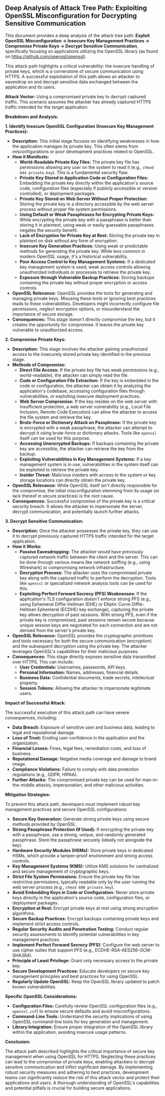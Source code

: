 ## Deep Analysis of Attack Tree Path: Exploiting OpenSSL Misconfiguration for Decrypting Sensitive Communication

This document provides a deep analysis of the attack tree path: **Exploit OpenSSL Misconfiguration -> Insecure Key Management Practices -> Compromise Private Keys -> Decrypt Sensitive Communication**, specifically focusing on applications utilizing the OpenSSL library (as found on https://github.com/openssl/openssl).

This attack path highlights a critical vulnerability: the insecure handling of private keys, which is a cornerstone of secure communication using HTTPS. A successful exploitation of this path allows an attacker to eavesdrop on and decrypt sensitive data exchanged between the application and its users.

**Attack Vector:** Using a compromised private key to decrypt captured traffic. This scenario assumes the attacker has already captured HTTPS traffic intended for the target application.

**Breakdown and Analysis:**

**1. Identify Insecure OpenSSL Configuration (Insecure Key Management Practices):**

* **Description:** This initial stage focuses on identifying weaknesses in how the application manages its private key. This often stems from misconfigurations or poor development practices related to OpenSSL.
* **How it Manifests:**
    * **World-Readable Private Key Files:** The private key file has permissions allowing any user on the system to read it (e.g., `chmod 644 private.key`). This is a fundamental security flaw.
    * **Private Key Stored in Application Code or Configuration Files:** Embedding the private key directly within the application's source code, configuration files (especially if publicly accessible or version controlled), or deployment packages.
    * **Private Key Stored on Web Server Without Proper Protection:**  Storing the private key in a directory accessible by the web server process without proper file system permissions.
    * **Using Default or Weak Passphrases for Encrypting Private Keys:** While encrypting the private key with a passphrase is better than storing it in plaintext, using weak or easily guessable passphrases negates the security benefit.
    * **Lack of Encryption for Private Key at Rest:**  Storing the private key in plaintext on disk without any form of encryption.
    * **Insecure Key Generation Practices:** Using weak or predictable methods for generating the private key. While less common in modern OpenSSL usage, it's a historical vulnerability.
    * **Poor Access Control to Key Management Systems:** If a dedicated key management system is used, weak access controls allowing unauthorized individuals or processes to retrieve the private key.
    * **Exposure through Vulnerable Backup Practices:** Storing backups containing the private key without proper encryption or access controls.
* **OpenSSL Relevance:** OpenSSL provides the tools for generating and managing private keys. Misusing these tools or ignoring best practices leads to these vulnerabilities. Developers might incorrectly configure file permissions, neglect encryption options, or misunderstand the importance of secure storage.
* **Consequences:**  This stage doesn't directly compromise the key, but it creates the *opportunity* for compromise. It leaves the private key vulnerable to unauthorized access.

**2. Compromise Private Keys:**

* **Description:** This stage involves the attacker gaining unauthorized access to the insecurely stored private key identified in the previous stage.
* **Methods of Compromise:**
    * **Direct File Access:** If the private key file has weak permissions (e.g., world-readable), the attacker can simply read the file.
    * **Code or Configuration File Extraction:** If the key is embedded in the code or configuration, the attacker can obtain it by analyzing the application's codebase, accessing configuration files through vulnerabilities, or exploiting insecure deployment practices.
    * **Web Server Compromise:** If the key resides on the web server with insufficient protection, a web server vulnerability (e.g., Local File Inclusion, Remote Code Execution) can allow the attacker to access the file system and retrieve the key.
    * **Brute-Force or Dictionary Attack on Passphrase:** If the private key is encrypted with a weak passphrase, the attacker can attempt to decrypt it using brute-force or dictionary attacks. Tools like `openssl` itself can be used for this purpose.
    * **Accessing Unencrypted Backups:**  If backups containing the private key are accessible, the attacker can retrieve the key from the backup.
    * **Exploiting Vulnerabilities in Key Management Systems:** If a key management system is in use, vulnerabilities in the system itself can be exploited to retrieve the private key.
    * **Insider Threat:**  Malicious insiders with access to the system or key storage locations can directly obtain the private key.
* **OpenSSL Relevance:** While OpenSSL itself isn't directly responsible for the compromise, the initial misconfiguration stemming from its usage (or lack thereof in secure practices) is the root cause.
* **Consequences:**  Successful compromise of the private key is a critical security breach. It allows the attacker to impersonate the server, decrypt communication, and potentially launch further attacks.

**3. Decrypt Sensitive Communication:**

* **Description:** Once the attacker possesses the private key, they can use it to decrypt previously captured HTTPS traffic intended for the target application.
* **How it Works:**
    * **Passive Eavesdropping:** The attacker would have previously captured network traffic between the client and the server. This can be done through various means like network sniffing (e.g., using Wireshark) or compromising network infrastructure.
    * **Decryption Process:** The attacker uses the compromised private key along with the captured traffic to perform the decryption. Tools like `openssl` or specialized network analysis tools can be used for this.
    * **Exploiting Perfect Forward Secrecy (PFS) Weaknesses:** If the application's TLS configuration doesn't enforce strong PFS (e.g., using Ephemeral Diffie-Hellman (DHE) or Elliptic Curve Diffie-Hellman Ephemeral (ECDHE) key exchange), capturing the private key allows decryption of past sessions. With strong PFS, even if the private key is compromised, past sessions remain secure because unique session keys are negotiated for each connection and are not derived from the server's private key.
* **OpenSSL Relevance:** OpenSSL provides the cryptographic primitives and tools necessary for both the secure communication (encryption) and the subsequent decryption using the private key. The attacker leverages OpenSSL's capabilities for their malicious purposes.
* **Consequences:** This stage directly exposes sensitive data transmitted over HTTPS. This can include:
    * **User Credentials:** Usernames, passwords, API keys.
    * **Personal Information:** Names, addresses, financial details.
    * **Business Data:** Confidential documents, trade secrets, intellectual property.
    * **Session Tokens:** Allowing the attacker to impersonate legitimate users.

**Impact of Successful Attack:**

The successful execution of this attack path can have severe consequences, including:

* **Data Breach:** Exposure of sensitive user and business data, leading to legal and reputational damage.
* **Loss of Trust:** Eroding user confidence in the application and the organization.
* **Financial Losses:** Fines, legal fees, remediation costs, and loss of business.
* **Reputational Damage:** Negative media coverage and damage to brand image.
* **Compliance Violations:** Failure to comply with data protection regulations (e.g., GDPR, HIPAA).
* **Further Attacks:** The compromised private key can be used for man-in-the-middle attacks, impersonation, and other malicious activities.

**Mitigation Strategies:**

To prevent this attack path, developers must implement robust key management practices and secure OpenSSL configurations:

* **Secure Key Generation:** Generate strong private keys using secure methods provided by OpenSSL.
* **Strong Passphrase Protection (If Used):** If encrypting the private key with a passphrase, use a strong, unique, and randomly generated passphrase. Store the passphrase securely (ideally not alongside the key).
* **Hardware Security Modules (HSMs):** Store private keys in dedicated HSMs, which provide a tamper-proof environment and strong access controls.
* **Key Management Systems (KMS):** Utilize KMS solutions for centralized and secure management of cryptographic keys.
* **Strict File System Permissions:** Ensure the private key file has restrictive permissions, typically readable only by the user running the web server process (e.g., `chmod 600 private.key`).
* **Avoid Embedding Keys in Code or Configuration:** Never store private keys directly in the application's source code, configuration files, or deployment packages.
* **Encryption at Rest:** Encrypt private keys at rest using strong encryption algorithms.
* **Secure Backup Practices:** Encrypt backups containing private keys and implement strict access controls.
* **Regular Security Audits and Penetration Testing:** Conduct regular security assessments to identify potential vulnerabilities in key management practices.
* **Implement Perfect Forward Secrecy (PFS):** Configure the web server to use cipher suites that support PFS (e.g., ECDHE-RSA-AES256-GCM-SHA384).
* **Principle of Least Privilege:** Grant only necessary access to the private key.
* **Secure Development Practices:** Educate developers on secure key management principles and best practices for using OpenSSL.
* **Regularly Update OpenSSL:** Keep the OpenSSL library updated to patch known vulnerabilities.

**Specific OpenSSL Considerations:**

* **Configuration Files:** Carefully review OpenSSL configuration files (e.g., `openssl.cnf`) to ensure secure defaults and avoid misconfigurations.
* **Command-Line Tools:** Understand the security implications of using OpenSSL command-line tools for key generation and management.
* **Library Integration:**  Ensure proper integration of the OpenSSL library within the application, avoiding insecure usage patterns.

**Conclusion:**

The attack path described highlights the critical importance of secure key management when using OpenSSL for HTTPS. Neglecting these practices can lead to the compromise of private keys, enabling attackers to decrypt sensitive communication and inflict significant damage. By implementing robust security measures and adhering to best practices, development teams can significantly reduce the risk of this attack vector and protect their applications and users. A thorough understanding of OpenSSL's capabilities and potential pitfalls is crucial for building secure applications.
